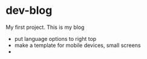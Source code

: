 # dev-blog
My first project.
This is my blog


- put language options to right top
- make a template for mobile devices, small screens
- 